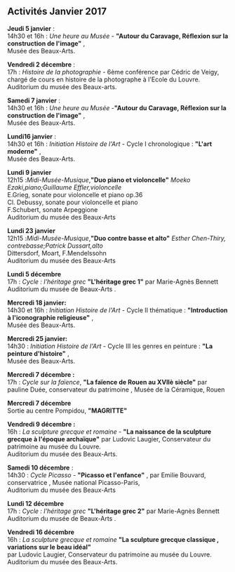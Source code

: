 ## Activités Janvier 2017

**Jeudi 5 janvier** :  
14h30 et 16h : _Une heure au Musée_ - **"Autour du Caravage, Réflexion sur la construction de l'image"** ,  
Musée des Beaux-Arts.  

**Vendredi 2 décembre**  :  
17h : _Histoire de la photographie_ -  6ème  conférence par Cédric de Veigy, chargé de cours en histoire de la photographe à  l'Ecole du Louvre.  Auditorium du musée des Beaux-arts. 

**Samedi 7 janvier** :  
14h30 et 16h : _Une heure au Musée_ -**"Autour du Caravage, Réflexion sur la construction de l'image"** ,  
Musée des Beaux-Arts.  

**Lundi16 janvier** :  
14h30 et 16h : _Initiation Histoire de l'Art_  - Cycle I chronologique : **"L'art moderne"** ,  
Musée des Beaux-Arts.   

**Lundi 9 janvier**  
12h15 :_Midi-Musée-Musique_,**"Duo piano et violoncelle"** _Moeko Ezaki,piano;Guillaume Effler,violoncelle_  
E.Grieg, sonate pour violoncelle et piano op.36  
Cl. Debussy, sonate pour violoncelle et piano  
F.Schubert, sonate Arpeggione  
Auditorium du musée des Beaux-Arts

**Lundi 23 janvier**  
12h15 :_Midi-Musée-Musique_,**"Duo contre basse et alto"** _Esther Chen-Thiry, contrebasse;Patrick Dussart,alto_  
Dittersdorf, Moart, F.Mendelssohn  
Auditorium du musée des Beaux-Arts

**Lundi 5 décembre**  
17h : _Cycle :  l'héritage grec_ **"L'héritage grec 1"** par Marie-Agnès Bennett  
Auditorium du musée de Beaux-Arts .   

**Mercredi 18 janvier:**  
14h30 et 16h : _Initiation Histoire de l'Art_  - Cycle II thématique : **"Introduction à l'iconographie religieuse"** ,  
Musée des Beaux-Arts.    

**Mercredi 25 janvier:**  
14h30 : _Initiation Histoire de l'Art_  - Cycle III les genres en peinture : **"La peinture d'histoire"** ,  
Musée des Beaux-Arts.    

**Mercredi 7 décembre :**  
17h : _Cycle sur la faïence_,  **"La faïence de Rouen au XVIIè siècle"** par  pauline Duée, conservateur du patrimoine , Musée de la Céramique, Rouen  

**Mercredi 7 décembre**  
Sortie au centre Pompidou, **"MAGRITTE"**

**Vendredi 9 décembre :**  
16h : _La sculpture grecque et romaine_ -  **"La naissance de la sculpture grecque à l'époque archaïque"** par Ludovic Laugier, Conservateur du patrimoine au musée du Louvre.  
Auditorium du musée des Beaux-Arts.  

**Samedi 10 décembre** :  
14h30 : _Cycle Picasso_  - **"Picasso et l'enfance"** , par Emilie Bouvard, conservatrice , Musée national Picasso-Paris,  
Auditorium du musée des Beaux-Arts

**Lundi 12 décembre**  
17h : _Cycle :  l'héritage grec_ **"L'héritage grec 2"** par Marie-Agnès Bennett 
Auditorium du musée de Beaux-Arts . 

**Vendredi 16 décembre**  
16h : _La sculpture grecque et romaine_ **"La sculpture grecque classique , variations sur le beau idéal"**  
par Ludovic Laugier, Conservateur du patrimoine au musée du Louvre.  
Auditorium du musée des Beaux-Arts.
